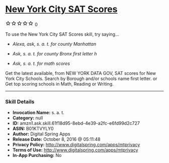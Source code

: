 # [New York City SAT Scores](http://alexa.amazon.com/#skills/amzn1.ask.skill.61f18d95-8ebd-4e39-a2fc-e6fd99d2c727)
![0 stars](../../images/ic_star_border_black_18dp_1x.png)![0 stars](../../images/ic_star_border_black_18dp_1x.png)![0 stars](../../images/ic_star_border_black_18dp_1x.png)![0 stars](../../images/ic_star_border_black_18dp_1x.png)![0 stars](../../images/ic_star_border_black_18dp_1x.png) 0

To use the New York City SAT Scores skill, try saying...

* *Alexa, ask, s. a. t. for county Manhattan*

* *Ask, s. a. t. for county Bronx first letter h*

* *Ask, s. a. t. for math scores*

Get the latest available, from NEW YORK DATA GOV,  SAT scores for New York City Schools.   Search by Borough  and/or schools name first letter.  or  Get top scoring schools in Math, Reading or Writing.

***

### Skill Details

* **Invocation Name:** s. a. t.
* **Category:** null
* **ID:** amzn1.ask.skill.61f18d95-8ebd-4e39-a2fc-e6fd99d2c727
* **ASIN:** B01KTVYLY0
* **Author:** Digital Spring Apps
* **Release Date:** October 8, 2016 @ 05:11:48
* **Privacy Policy:** http://www.digitalspring.com/apps/mtprivacy
* **Terms of Use:** http://www.digitalspring.com/apps/mtprivacy
* **In-App Purchasing:** No
